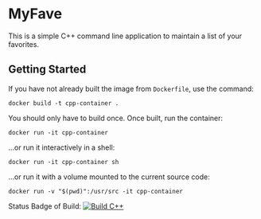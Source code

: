 # MyFave

This is a simple C++ command line application to maintain a list of your favorites.

## Getting Started

If you have not already built the image from `Dockerfile`, use the command:

```
docker build -t cpp-container .
```

You should only have to build once. Once built, run the container:

```
docker run -it cpp-container
```

...or run it interactively in a shell:

```
docker run -it cpp-container sh
```

...or run it with a volume mounted to the current source code:

```
docker run -v "$(pwd)":/usr/src -it cpp-container
```
Status Badge of Build:
[![Build C++](https://github.com/CarlosF03R/MyFave/actions/workflows/actions.yml/badge.svg)](https://github.com/CarlosF03R/MyFave/actions/workflows/actions.yml)
